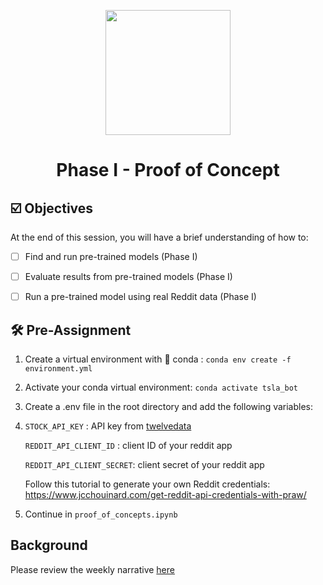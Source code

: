 <p align = "center" draggable=”false” ><img src="https://user-images.githubusercontent.com/37101144/161836199-fdb0219d-0361-4988-bf26-48b0fad160a3.png"
     width="200px"
     height="auto"/>
</p>



# <h1 align="center" id="heading">Phase I - Proof of Concept</h1>


## ☑️ Objectives
At the end of this session, you will have a brief understanding of how to:
- [ ] Find and run pre-trained models (Phase I)
- [ ] Evaluate results from pre-trained models (Phase I)
- [ ] Run a pre-trained model using real Reddit data (Phase I)


## 🛠️ Pre-Assignment
1. Create a virtual environment with 🐍 conda : `conda env create -f environment.yml`

2. Activate your conda virtual environment: `conda activate tsla_bot`

3. Create a .env file in the root directory and add the following variables:
4. 
   `STOCK_API_KEY` : API key from [twelvedata](https://twelvedata.com/pricing)

   `REDDIT_API_CLIENT_ID` : client ID of your reddit app
   
   `REDDIT_API_CLIENT_SECRET`: client secret of your reddit app
   
   Follow this tutorial to generate your own Reddit credentials:
   <https://www.jcchouinard.com/get-reddit-api-credentials-with-praw/>

4. Continue in `proof_of_concepts.ipynb`

## Background
Please review the weekly narrative [here](https://www.notion.so/Analyzing-Market-Sentiment-Phase-I-II-and-II-End-to-End-MLOps-with-Open-Source-Tools-dc4b846108b44f6bb2962d550368560c#54cc350bc95041ee873dabde36930af1)
